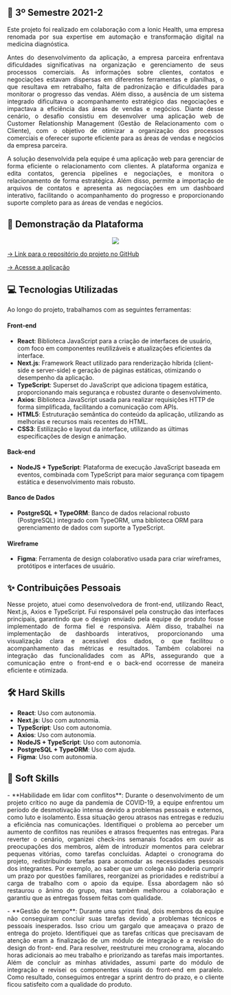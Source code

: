 ## 📝 3º Semestre 2021-2

<p align="justify">
Este projeto foi realizado em colaboração com a Ionic Health, uma empresa renomada por sua expertise em automação e transformação digital na medicina diagnóstica. 
</p>

<p align="justify">
Antes do desenvolvimento da aplicação, a empresa parceira enfrentava dificuldades significativas na organização e gerenciamento de seus processos comerciais. As informações sobre 
clientes, contatos e negociações estavam dispersas em diferentes ferramentas e planilhas, o que resultava em retrabalho, falta de padronização e dificuldades para monitorar o progresso 
das vendas. Além disso, a ausência de um sistema integrado dificultava o acompanhamento estratégico das negociações e impactava a eficiência das áreas de vendas e negócios. Diante desse 
cenário, o desafio consistiu em desenvolver uma aplicação web de Customer Relationship Management (Gestão de Relacionamento com o Cliente), com o objetivo de otimizar a organização dos 
processos comerciais e oferecer suporte eficiente para as áreas de vendas e negócios da empresa parceira.
</p>

<p align="justify">
A solução desenvolvida pela equipe é uma aplicação web para gerenciar de forma eficiente o relacionamento com clientes. A plataforma organiza e edita contatos, gerencia pipelines e 
negociações, e monitora o relacionamento de forma estratégica. Além disso, permite a importação de arquivos de contatos e apresenta as negociações em um dashboard interativo, facilitando 
o acompanhamento do progresso e proporcionando suporte completo para as áreas de vendas e negócios.
</p>

## 🚀 Demonstração da Plataforma

<p align="center">
  <img src="https://github.com/deborafaria01/TG-fatec/blob/main/Gifs/%234-archive-won-dashboard.gif">
</p>

[→ Link para o repositório do projeto no GitHub](https://github.com/deborafaria01/api-sem3-target-crm/tree/main)

[→ Acesse a aplicação](https://targetcrm.vercel.app/)

## 💻 Tecnologias Utilizadas
Ao longo do projeto, trabalhamos com as seguintes ferramentas:

#### Front-end
- **React**: Biblioteca JavaScript para a criação de interfaces de usuário, com foco em componentes reutilizáveis e atualizações eficientes da interface.
- **Next.js**: Framework React utilizado para renderização híbrida (client-side e server-side) e geração de páginas estáticas, otimizando o desempenho da aplicação.
- **TypeScript**: Superset do JavaScript que adiciona tipagem estática, proporcionando mais segurança e robustez durante o desenvolvimento.
- **Axios**: Biblioteca JavaScript usada para realizar requisições HTTP de forma simplificada, facilitando a comunicação com APIs.
- **HTML5**: Estruturação semântica do conteúdo da aplicação, utilizando as melhorias e recursos mais recentes do HTML.
- **CSS3**: Estilização e layout da interface, utilizando as últimas especificações de design e animação.

#### Back-end
- **NodeJS + TypeScript**: Plataforma de execução JavaScript baseada em eventos, combinada com TypeScript para maior segurança com tipagem estática e desenvolvimento mais robusto.

#### Banco de Dados
- **PostgreSQL + TypeORM**: Banco de dados relacional robusto (PostgreSQL) integrado com TypeORM, uma biblioteca ORM para gerenciamento de dados com suporte a TypeScript.

#### Wireframe
- **Figma**: Ferramenta de design colaborativo usada para criar wireframes, protótipos e interfaces de usuário.

## ✨ Contribuições Pessoais

<p align="justify">
Nesse projeto, atuei como desenvolvedora de front-end, utilizando React, Next.js, Axios e TypeScript. Fui responsável pela construção das interfaces principais, garantindo que o design 
enviado pela equipe de produto fosse implementado de forma fiel e responsiva. Além disso, trabalhei na implementação de dashboards interativos, proporcionando uma visualização clara e 
acessível dos dados, o que facilitou o acompanhamento das métricas e resultados. Também colaborei na integração das funcionalidades com as APIs, assegurando que a comunicação entre o 
front-end e o back-end ocorresse de maneira eficiente e otimizada.
</p>

## 🛠️ Hard Skills

- **React**: Uso com autonomia.
- **Next.js**: Uso com autonomia.
- **TypeScript**: Uso com autonomia.
- **Axios**: Uso com autonomia.
- **NodeJS + TypeScript**: Uso com autonomia.
- **PostgreSQL + TypeORM**: Uso com ajuda.
- **Figma**: Uso com autonomia.

## 🌱 Soft Skills
<p align="justify">
- **Habilidade em lidar com conflitos**: Durante o desenvolvimento de um projeto crítico no auge da pandemia de COVID-19, a equipe enfrentou um período de desmotivação intensa devido a 
problemas pessoais e externos, como luto e isolamento. Essa situação gerou atrasos nas entregas e reduziu a eficiência nas comunicações. Identifiquei o problema ao perceber um aumento de 
conflitos nas reuniões e atrasos frequentes nas entregas. Para reverter o cenário, organizei check-ins semanais focados em ouvir as preocupações dos membros, além de introduzir momentos 
para celebrar pequenas vitórias, como tarefas concluídas. Adaptei o cronograma do projeto, redistribuindo tarefas para acomodar as necessidades pessoais dos integrantes. Por exemplo, ao 
saber que um colega não poderia cumprir um prazo por questões familiares, reorganizei as prioridades e redistribuí a carga de trabalho com o apoio da equipe. Essa abordagem não só 
restaurou o ânimo do grupo, mas também melhorou a colaboração e garantiu que as entregas fossem feitas com qualidade.
</p>

<p align="justify">
- **Gestão de tempo**: Durante uma sprint final, dois membros da equipe não conseguiram concluir suas tarefas devido a problemas técnicos e pessoais inesperados. Isso criou um gargalo 
que ameaçava o prazo de entrega do projeto. Identifiquei que as tarefas críticas que precisavam de atenção eram a finalização de um módulo de integração e a revisão do design do front-
end. Para resolver, reestruturei meu cronograma, alocando horas adicionais ao meu trabalho e priorizando as tarefas mais importantes. Além de concluir as minhas atividades, assumi parte 
do módulo de integração e revisei os componentes visuais do front-end em paralelo. Como resultado, conseguimos entregar a sprint dentro do prazo, e o cliente ficou satisfeito com a 
qualidade do produto.
</p>
